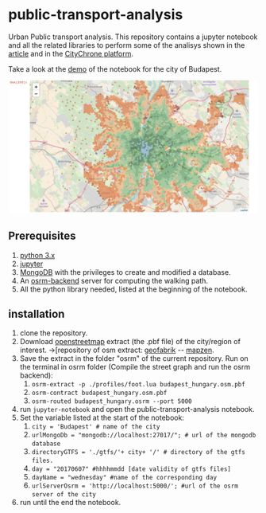 # public-transport-analysis
Urban Public transport analysis.
This repository contains a jupyter notebook and all the related libraries to perform some of the analisys shown in the <a href="https://www.authorea.com/199720/EQyHdOQnAA9722V0RLA35A" target="_blank">article</a> and in the <a href="http://citychrone.org" target="_blank">CityChrone platform</a>.

Take a look at the <a href="http://nbviewer.jupyter.org/github/ocadni/public-transport-analysis/blob/master/public-transport-city.ipynb" target="_blank">demo</a> of the notebook for the city of Budapest.

![budapest image](./budapest.png)

## Prerequisites
1. [python 3.x](https://www.python.org/download/releases/3.0/)
1. [jupyter](http://jupyter.org/)
1. [MongoDB](https://www.mongodb.com/download-center#community) with the privileges to create and modified a database.
1. An [osrm-backend](https://github.com/Project-OSRM/osrm-backend) server for computing the walking path.
1. All the python library needed, listed at the beginning of the notebook.

## installation
1. clone the repository.
1. Download [openstreetmap](openstreetmap.org) extract (the .pbf file) of the city/region of interest. ->[repository of osm extract: [geofabrik](http://download.geofabrik.de/) -- [mapzen](https://mapzen.com/data/metro-extracts/]).
1. Save the extract in the folder "osrm" of the current repository. Run on the terminal in osrm folder (Compile the street graph and run the osrm backend):
	1. ```osrm-extract -p ./profiles/foot.lua budapest_hungary.osm.pbf```
	1. ```osrm-contract budapest_hungary.osm.pbf```
	1. ```osrm-routed budapest_hungary.osrm --port 5000```
5. run ```jupyter-notebook``` and open the public-transport-analysis notebook.
6. Set the variable listed at the start of the notebook:
	1. ```city = 'Budapest' # name of the city```
	2. ```urlMongoDb = "mongodb://localhost:27017/"; # url of the mongodb database```
	3. ```directoryGTFS = './gtfs/'+ city+ '/' # directory of the gtfs files.```
	4. ```day = "20170607" #hhhhmmdd [date validity of gtfs files]```
	5. ```dayName = "wednesday" #name of the corresponding day```
	6. ```urlServerOsrm = 'http://localhost:5000/'; #url of the osrm server of the city```
7. run until the end the notebook.




